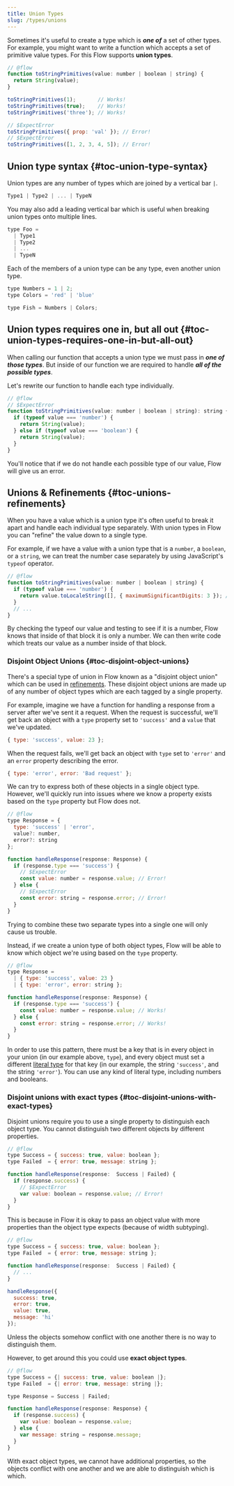 ```yaml
---
title: Union Types
slug: /types/unions
---
```


Sometimes it's useful to create a type which is ***one of*** a set of other
types. For example, you might want to write a function which accepts a set of
primitive value types. For this Flow supports **union types**.

```js flow-check
// @flow
function toStringPrimitives(value: number | boolean | string) {
  return String(value);
}

toStringPrimitives(1);       // Works!
toStringPrimitives(true);    // Works!
toStringPrimitives('three'); // Works!

// $ExpectError
toStringPrimitives({ prop: 'val' }); // Error!
// $ExpectError
toStringPrimitives([1, 2, 3, 4, 5]); // Error!
```

## Union type syntax {#toc-union-type-syntax}

Union types are any number of types which are joined by a vertical bar `|`.

```js
Type1 | Type2 | ... | TypeN
```

You may also add a leading vertical bar which is useful when breaking union
types onto multiple lines.

```js
type Foo =
  | Type1
  | Type2
  | ...
  | TypeN
```

Each of the members of a union type can be any type, even another union type.

```js
type Numbers = 1 | 2;
type Colors = 'red' | 'blue'

type Fish = Numbers | Colors;
```

## Union types requires one in, but all out {#toc-union-types-requires-one-in-but-all-out}

When calling our function that accepts a union type we must pass in ***one of
those types***. But inside of our function we are required to handle ***all of
the possible types***.

Let's rewrite our function to handle each type individually.

```js flow-check
// @flow
// $ExpectError
function toStringPrimitives(value: number | boolean | string): string { // Error!
  if (typeof value === 'number') {
    return String(value);
  } else if (typeof value === 'boolean') {
    return String(value);
  }
}
```

You'll notice that if we do not handle each possible type of our value, Flow
will give us an error.

## Unions & Refinements {#toc-unions-refinements}

When you have a value which is a union type it's often useful to break it apart
and handle each individual type separately. With union types in Flow you can
"refine" the value down to a single type.

For example, if we have a value with a union type that is a `number`, a
`boolean`, or a `string`, we can treat the number case separately by using
JavaScript's `typeof` operator.

```js flow-check
// @flow
function toStringPrimitives(value: number | boolean | string) {
  if (typeof value === 'number') {
    return value.toLocaleString([], { maximumSignificantDigits: 3 }); // Works!
  }
  // ...
}
```

By checking the typeof our value and testing to see if it is a number, Flow
knows that inside of that block it is only a number. We can then write code
which treats our value as a number inside of that block.

### Disjoint Object Unions {#toc-disjoint-object-unions}

There's a special type of union in Flow known as a "disjoint object union" which can
be used in [refinements](../../lang/refinements/). These disjoint object unions are
made up of any number of object types which are each tagged by a single property.

For example, imagine we have a function for handling a response from a server
after we've sent it a request. When the request is successful, we'll get back
an object with a `type` property set to `'success'` and a `value` that we've
updated.

```js
{ type: 'success', value: 23 };
```

When the request fails, we'll get back an object with `type` set to `'error'`
and an `error` property describing the error.

```js
{ type: 'error', error: 'Bad request' };
```

We can try to express both of these objects in a single object type. However,
we'll quickly run into issues where we know a property exists based on the
`type` property but Flow does not.

```js flow-check
// @flow
type Response = {
  type: 'success' | 'error',
  value?: number,
  error?: string
};

function handleResponse(response: Response) {
  if (response.type === 'success') {
    // $ExpectError
    const value: number = response.value; // Error!
  } else {
    // $ExpectError
    const error: string = response.error; // Error!
  }
}
```

Trying to combine these two separate types into a single one will only cause us
trouble.

Instead, if we create a union type of both object types, Flow will be able to
know which object we're using based on the `type` property.

```js flow-check
// @flow
type Response =
  | { type: 'success', value: 23 }
  | { type: 'error', error: string };

function handleResponse(response: Response) {
  if (response.type === 'success') {
    const value: number = response.value; // Works!
  } else {
    const error: string = response.error; // Works!
  }
}
```

In order to use this pattern, there must be a key that is in every object in your union (in our example above, `type`),
and every object must set a different [literal type](../literals) for that key (in our example, the string `'success'`, and the string `'error'`).
You can use any kind of literal type, including numbers and booleans.

### Disjoint unions with exact types {#toc-disjoint-unions-with-exact-types}

Disjoint unions require you to use a single property to distinguish each object
type. You cannot distinguish two different objects by different properties.

```js flow-check
// @flow
type Success = { success: true, value: boolean };
type Failed  = { error: true, message: string };

function handleResponse(response:  Success | Failed) {
  if (response.success) {
    // $ExpectError
    var value: boolean = response.value; // Error!
  }
}
```

This is because in Flow it is okay to pass an object value with more properties
than the object type expects (because of width subtyping).

```js flow-check
// @flow
type Success = { success: true, value: boolean };
type Failed  = { error: true, message: string };

function handleResponse(response:  Success | Failed) {
  // ...
}

handleResponse({
  success: true,
  error: true,
  value: true,
  message: 'hi'
});
```

Unless the objects somehow conflict with one another there is no way to
distinguish them.

However, to get around this you could use **exact object types**.

```js flow-check
// @flow
type Success = {| success: true, value: boolean |};
type Failed  = {| error: true, message: string |};

type Response = Success | Failed;

function handleResponse(response: Response) {
  if (response.success) {
    var value: boolean = response.value;
  } else {
    var message: string = response.message;
  }
}
```

With exact object types, we cannot have additional properties, so the objects
conflict with one another and we are able to distinguish which is which.
